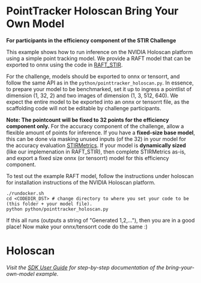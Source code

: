 # PointTracker Holoscan Bring Your Own Model


**For participants in the efficiency component of the STIR Challenge**

This example shows how to run inference on the NVIDIA Holoscan platform using a simple point tracking model. We provide a RAFT model that can be exported to onnx using the code in [RAFT_STIR](https://github.com/athaddius/RAFT_STIR).

For the challenge, models should be exported to onnx or tensorrt, and follow the same API as in the `python/pointtracker_holoscan.py`. In essence, to prepare your model to be benchmarked, set it up to ingress a pointlist of dimension (1, 32, 2) and two images of dimension (1, 3, 512, 640). We expect the entire model to be exported into an onnx or tensorrt file, as the scaffolding code will not be editable by challenge participants.

**Note: The pointcount will be fixed to 32 points for the efficiency component only.** For the accuracy component of the challenge, allow a flexible amount of points for inference. 
If you have a **fixed-size base model**, this can be done via masking unused inputs (of the 32) in your model for the accuracy evaluation [STIRMetrics](https://github.com/athaddius/STIRMetrics). If your model is **dynamically sized** (like our implemenation in RAFT_STIR), then complete STIRMetrics as-is, and export a fixed size onnx (or tensorrt) model for this efficiency component.

To test out the example RAFT model, follow the instructions under holoscan for installation instructions of the NVIDIA Holoscan platform.
  ```
  ./rundocker.sh
  cd <CODEDIR_DST> # change directory to where you set your code to be (this folder + your model file).
  python python/pointtracker_holoscan.py
  ```
If this all runs (outputs a string of "Generated 1,2,..."), then you are in a good place! Now make your onnx/tensorrt code do the same :)



# Holoscan

*Visit the [SDK User Guide](https://docs.nvidia.com/holoscan/sdk-user-guide/examples/byom.html) for step-by-step documentation of the bring-your-own-model example.*

